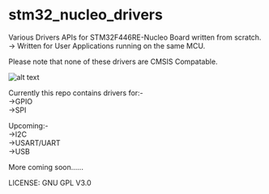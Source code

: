 # stm32_nucleo_drivers
Various Drivers APIs for STM32F446RE-Nucleo Board written from scratch.  
-> Written for User Applications running on the same MCU.

Please note that none of these drivers are CMSIS Compatable.

![alt text](https://cdn11.bigcommerce.com/s-3fd3md1ghs/images/stencil/1280x1280/products/26412/7354/NUCLEO-F103RB__19032.1561067731.jpg)    
  
  
  
Currently this repo contains drivers for:-  
->GPIO  
->SPI  
  
  
Upcoming:-  
->I2C  
->USART/UART  
->USB  
  
More coming soon......  
  
  
LICENSE: GNU GPL V3.0  